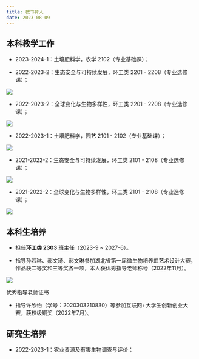 ```yaml
---
title: 教书育人
date: 2023-08-09
---
```


## 本科教学工作

-   2023-2024-1：土壤肥料学，农学 2102（专业基础课）；

-   2022-2023-2：生态安全与可持续发展，环工类 2201 - 2208（专业选修课）；

![](https://vnote-1251564393.cos.ap-chengdu.myqcloud.com/thvmkkt.jpg)

-   2022-2023-2：全球变化与生物多样性，环工类 2201 - 2208（专业选修课）；

![](https://vnote-1251564393.cos.ap-chengdu.myqcloud.com/dgguxei.jpg)

-   2022-2023-1：土壤肥料学，园艺 2101 - 2102（专业基础课）；

![](https://vnote-1251564393.cos.ap-chengdu.myqcloud.com/IMG_20221028_093955.jpg)

-   2021-2022-2：生态安全与可持续发展，环工类 2101 - 2108（专业选修课）；

![](https://vnote-1251564393.cos.ap-chengdu.myqcloud.com/20230906154151.png)

-   2021-2022-2：全球变化与生物多样性，环工类 2101 - 2108（专业选修课）；

![](https://vnote-1251564393.cos.ap-chengdu.myqcloud.com/20230906154109.png)

## 本科生培养

-   担任**环工类 2303** 班主任（2023-9 ~ 2027-6）。

-   指导孙若琳、郝文琦、郝文琳参加湖北省第一届微生物培养皿艺术设计大赛，作品获二等奖和三等奖各一项，本人获优秀指导老师称号（2022年11月）。

![](https://vnote-1251564393.cos.ap-chengdu.myqcloud.com/20230906152139.png)

优秀指导老师证书

-   指导许欣怡（学号：2020303210830）等参加互联网+大学生创新创业大赛，获校级铜奖（2022年7月）。

## 研究生培养

-   2022-2023-1：农业资源及有害生物调查与评价；

